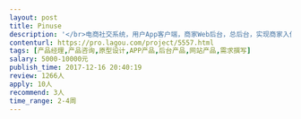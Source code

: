 ```yaml
---                
layout: post       
title: Pinuse           
description: '</br>电商社交系统，用户App客户端，商家Web后台，总后台，实现商家入住，商品展示，交易，订单管理，发布动态，评论转发点赞等基本功能</br>'     
contenturl: https://pro.lagou.com/project/5557.html      
tags: [产品经理,产品咨询,原型设计,APP产品,后台产品,网站产品,需求撰写]            
salary: 5000-10000元          
publish_time: 2017-12-16 20:40:19         
review: 1266人                   
apply: 10人                   
recommend: 3人                   
time_range: 2-4周              
---                 
```

